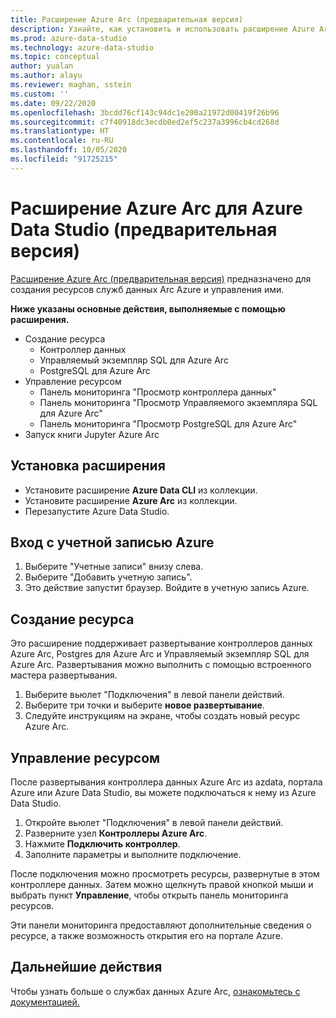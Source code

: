 ```yaml
---
title: Расширение Azure Arc (предварительная версия)
description: Узнайте, как установить и использовать расширение Azure Arc, чтобы испытать службы данных Azure ARC.
ms.prod: azure-data-studio
ms.technology: azure-data-studio
ms.topic: conceptual
author: yualan
ms.author: alayu
ms.reviewer: maghan, sstein
ms.custom: ''
ms.date: 09/22/2020
ms.openlocfilehash: 3bcdd76cf143c94dc1e200a21972d00419f26b96
ms.sourcegitcommit: c7f40918dc3ecdb0ed2ef5c237a3996cb4cd268d
ms.translationtype: HT
ms.contentlocale: ru-RU
ms.lasthandoff: 10/05/2020
ms.locfileid: "91725215"
---
```

# <a name="azure-arc-extension-for-azure-data-studio-preview"></a>Расширение Azure Arc для Azure Data Studio (предварительная версия)

[Расширение Azure Arc (предварительная версия)](/azure/azure-arc/data/) предназначено для создания ресурсов служб данных Arc Azure и управления ими.

**Ниже указаны основные действия, выполняемые с помощью расширения.**
- Создание ресурса
    - Контроллер данных
    - Управляемый экземпляр SQL для Azure Arc
    - PostgreSQL для Azure Arc
- Управление ресурсом
    - Панель мониторинга "Просмотр контроллера данных"
    - Панель мониторинга "Просмотр Управляемого экземпляра SQL для Azure Arc"
    - Панель мониторинга "Просмотр PostgreSQL для Azure Arc"
- Запуск книги Jupyter Azure Arc

## <a name="install-the-extension"></a>Установка расширения
- Установите расширение **Azure Data CLI** из коллекции.
- Установите расширение **Azure Arc** из коллекции.
- Перезапустите Azure Data Studio.

## <a name="sign-in-with-azure-account"></a>Вход с учетной записью Azure
1. Выберите "Учетные записи" внизу слева.
1. Выберите "Добавить учетную запись".
1. Это действие запустит браузер. Войдите в учетную запись Azure.

## <a name="create-a-resource"></a>Создание ресурса
Это расширение поддерживает развертывание контроллеров данных Azure Arc, Postgres для Azure Arc и Управляемый экземпляр SQL для Azure Arc. Развертывания можно выполнить с помощью встроенного мастера развертывания.

1. Выберите вьюлет "Подключения" в левой панели действий.
1. Выберите три точки и выберите **новое развертывание**.
1. Следуйте инструкциям на экране, чтобы создать новый ресурс Azure Arc.

## <a name="manage-a-resource"></a>Управление ресурсом
После развертывания контроллера данных Azure Arc из azdata, портала Azure или Azure Data Studio, вы можете подключаться к нему из Azure Data Studio.

1. Откройте вьюлет "Подключения" в левой панели действий.
1. Разверните узел **Контроллеры Azure Arc**.
1. Нажмите **Подключить контроллер**.
1. Заполните параметры и выполните подключение.

После подключения можно просмотреть ресурсы, развернутые в этом контроллере данных. Затем можно щелкнуть правой кнопкой мыши и выбрать пункт **Управление**, чтобы открыть панель мониторинга ресурсов.  

Эти панели мониторинга предоставляют дополнительные сведения о ресурсе, а также возможность открытия его на портале Azure.

## <a name="next-steps"></a>Дальнейшие действия
Чтобы узнать больше о службах данных Azure Arc, [ознакомьтесь с документацией.](/azure/azure-arc/data/)